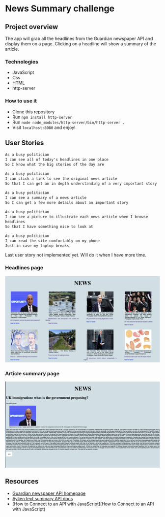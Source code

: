 # News Summary challenge


## Project overview

The app will grab all the headlines from the Guardian newspaper API and display them on a page.  Clicking on a headline will show a summary of the article.

### Technologies

- JavaScript
- Css
- HTML
- http-server

### How to use it

- Clone this repository
- Run `npm install http-server`
- Run `node node_modules/http-server/bin/http-server . `
- Visit `localhost:8080` and enjoy!

## User Stories

```
As a busy politician
I can see all of today's headlines in one place
So I know what the big stories of the day are
```

```
As a busy politician
I can click a link to see the original news article
So that I can get an in depth understanding of a very important story
```

```
As a busy politician
I can see a summary of a news article
So I can get a few more details about an important story
```

```
As a busy politician
I can see a picture to illustrate each news article when I browse headlines
So that I have something nice to look at
```

```
As a busy politician
I can read the site comfortably on my phone
Just in case my laptop breaks
```
Last user story not implemented yet. Will do it when I have more time.

### Headlines page

![Headlines page mockup](/images/headlines.png)

### Article summary page

![Article page mockup](/images/summary.png)

## Resources

* [Guardian newspaper API homepage](http://open-platform.theguardian.com/documentation/)
* [Aylien text summary API docs](http://docs.aylien.com/docs/summarize)
* [How to Connect to an API with JavaScript](How to Connect to an API with JavaScript)

